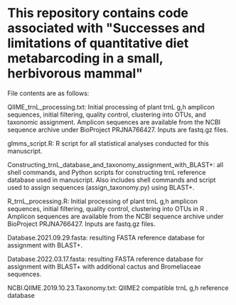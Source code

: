 # This repository contains code associated with "Successes and limitations of quantitative diet metabarcoding in a small, herbivorous mammal"


File contents are as follows: 

QIIME_trnL_processing.txt: Initial processing of plant trnL g,h  amplicon sequences, initial filtering, quality control, clustering into OTUs, and taxonomic assignment. Amplicon sequences are available from the NCBI sequence archive under BioProject PRJNA766427. Inputs are fastq.gz files.

glmms_script.R: R script for all statistical analyses conducted for this manuscript. 

Constructing_trnL_database_and_taxonomy_assignment_with_BLAST+: all shell commands, and Python scripts for constructing trnL reference database used in manuscript. Also includes shell commands and script used to assign sequences (assign_taxonomy.py) using BLAST+. 

R_trnL_processing.R: Initial processing of plant trnL g,h  amplicon sequences, initial filtering, quality control, clustering into OTUs in R . Amplicon sequences are available from the NCBI sequence archive under BioProject PRJNA766427. Inputs are fastq.gz files.

Database.2021.09.29.fasta: resulting FASTA reference database for assignment with BLAST+. 

Database.2022.03.17.fasta: resulting FASTA reference database for assignment with BLAST+ with additional cactus and Bromeliaceae sequences. 

NCBI.QIIME.2019.10.23.Taxonomy.txt: QIIME2 compatible trnL g,h reference database
